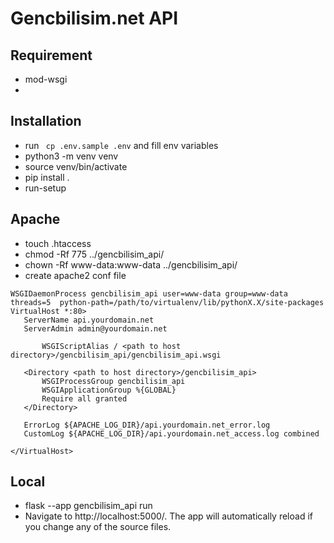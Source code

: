 # Gencbilisim.net API

## Requirement
- mod-wsgi
- 
## Installation
- run ``` cp .env.sample .env``` and fill env variables
- python3 -m venv venv
- source venv/bin/activate
- pip install . 
- run-setup

## Apache 
- touch .htaccess
- chmod -Rf 775 ../gencbilisim_api/
- chown -Rf www-data:www-data ../gencbilisim_api/
- create apache2 conf file

 ```
WSGIDaemonProcess gencbilisim_api user=www-data group=www-data threads=5  python-path=/path/to/virtualenv/lib/pythonX.X/site-packages
 VirtualHost *:80>
    ServerName api.yourdomain.net
    ServerAdmin admin@yourdomain.net

        WSGIScriptAlias / <path to host directory>/gencbilisim_api/gencbilisim_api.wsgi

    <Directory <path to host directory>/gencbilisim_api>
        WSGIProcessGroup gencbilisim_api
        WSGIApplicationGroup %{GLOBAL}
        Require all granted
    </Directory>

    ErrorLog ${APACHE_LOG_DIR}/api.yourdomain.net_error.log
    CustomLog ${APACHE_LOG_DIR}/api.yourdomain.net_access.log combined

</VirtualHost>
```

## Local
- flask --app gencbilisim_api run
- Navigate to http://localhost:5000/. The app will automatically reload if you change any of the source files.
